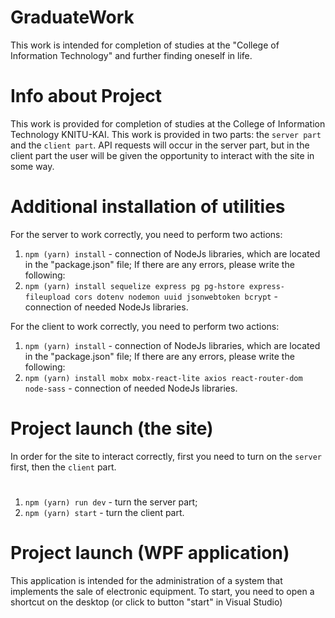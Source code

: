 # GraduateWork
This work is intended for completion of studies at the "College of Information Technology" and further finding oneself in life.

# Info about Project
This work is provided for completion of studies at the College of Information Technology KNITU-KAI. This work is provided in two parts: the `server part` and the `client part`. API requests will occur in the server part, but in the client part the user will be given the opportunity to interact with the site in some way.

# Additional installation of utilities
For the server to work correctly, you need to perform two actions:
1) `npm (yarn) install` - connection of NodeJs libraries, which are located in the "package.json" file;
If there are any errors, please write the following:
2) `npm (yarn) install sequelize express pg pg-hstore express-fileupload cors dotenv nodemon uuid jsonwebtoken bcrypt` -  connection of needed NodeJs libraries.

For the client to work correctly, you need to perform two actions:
1) `npm (yarn) install` - connection of NodeJs libraries, which are located in the "package.json" file;
If there are any errors, please write the following:
2) `npm (yarn) install mobx mobx-react-lite axios react-router-dom node-sass` -  connection of needed NodeJs libraries.

# Project launch (the site)
In order for the site to interact correctly, first you need to turn on the `server` first, then the `client` part.
#
1) `npm (yarn) run dev` - turn the server part;
2) `npm (yarn) start` - turn the client part.
#

# Project launch (WPF application)
This application is intended for the administration of a system that implements the sale of electronic equipment.
To start, you need to open a shortcut on the desktop (or click to button "start" in Visual Studio)
